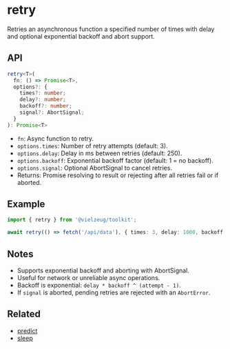 # retry

Retries an asynchronous function a specified number of times with delay and optional exponential backoff and abort support.

## API

```ts
retry<T>(
  fn: () => Promise<T>,
  options?: {
    times?: number;
    delay?: number;
    backoff?: number;
    signal?: AbortSignal;
  }
): Promise<T>
```

- `fn`: Async function to retry.
- `options.times`: Number of retry attempts (default: 3).
- `options.delay`: Delay in ms between retries (default: 250).
- `options.backoff`: Exponential backoff factor (default: 1 = no backoff).
- `options.signal`: Optional AbortSignal to cancel retries.
- Returns: Promise resolving to result or rejecting after all retries fail or if aborted.

## Example

```ts
import { retry } from '@vielzeug/toolkit';

await retry(() => fetch('/api/data'), { times: 3, delay: 1000, backoff: 2 });
```

## Notes

- Supports exponential backoff and aborting with AbortSignal.
- Useful for network or unreliable async operations.
- Backoff is exponential: `delay * backoff ^ (attempt - 1)`.
- If `signal` is aborted, pending retries are rejected with an `AbortError`.

## Related

- [predict](./predict.md)
- [sleep](./sleep.md)
